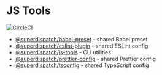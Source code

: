 # JS Tools

[![CircleCI](https://circleci.com/gh/superdispatch/js-tools.svg?style=svg)](https://circleci.com/gh/superdispatch/js-tools)

- [@superdispatch/babel-preset](https://github.com/superdispatch/js-tools/tree/master/packages/babel-preset) - shared Babel preset
- [@superdispatch/eslint-plugin](https://github.com/superdispatch/js-tools/tree/master/packages/eslint-plugin) - shared ESLint config
- [@superdispatch/js-tools](https://github.com/superdispatch/js-tools/tree/master/packages/js-tools) - CLI utilities
- [@superdispatch/prettier-config](https://github.com/superdispatch/js-tools/tree/master/packages/prettier-config) - shared Prettier config
- [@superdispatch/tsconfig](https://github.com/superdispatch/js-tools/tree/master/packages/tsconfig) - shared TypeScript config
